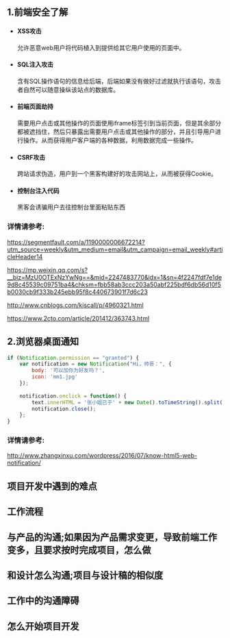 ## 1.前端安全了解

- #### XSS攻击

  允许恶意web用户将代码植入到提供给其它用户使用的页面中。

- #### SQL注入攻击

  含有SQL操作语句的信息给后端，后端如果没有做好过滤就执行该语句，攻击者自然可以随意操纵该站点的数据库。

- #### 前端页面劫持

  需要用户点击或其他操作的页面使用iframe标签引到当前页面，但是其余部分都被遮挡住，然后只暴露出需要用户点击或其他操作的部分，并且引导用户进行操作。从而获得用户客户端的各种数据，利用数据完成一些操作。

- #### CSRF攻击

  跨站请求伪造，用户到一个黑客构建好的攻击网站上，从而被获得Cookie。

- #### 控制台注入代码

  黑客会诱骗用户去往控制台里面粘贴东西

### 详情请参考:

https://segmentfault.com/a/1190000006672214?utm_source=weekly&utm_medium=email&utm_campaign=email_weekly#articleHeader14

https://mp.weixin.qq.com/s?__biz=MzU0OTExNzYwNg==&mid=2247483770&idx=1&sn=4f2247fdf7e1de9d8c45539c09751ba4&chksm=fbb58ab3ccc203a50abf225bdf6db56d10f5b0030cb9f333b245ebb95f8c440673901f7d6c23

http://www.cnblogs.com/kiscall/p/4960321.html

https://www.2cto.com/article/201412/363743.html

## 2.浏览器桌面通知

```jsx
if (Notification.permission == "granted") {
    var notification = new Notification("Hi，帅哥：", {
        body: '可以加你为好友吗？',
        icon: 'mm1.jpg'
    });
    
    notification.onclick = function() {
        text.innerHTML = '张小姐已于' + new Date().toTimeString().split(' ')[0] + '加你为好友！';
        notification.close();    
    };
}    
```

### 详情请参考:

http://www.zhangxinxu.com/wordpress/2016/07/know-html5-web-notification/

## 项目开发中遇到的难点

## 工作流程

## 与产品的沟通;如果因为产品需求变更，导致前端工作变多，且要求按时完成项目，怎么做

## 和设计怎么沟通;项目与设计稿的相似度

## 工作中的沟通障碍

## 怎么开始项目开发